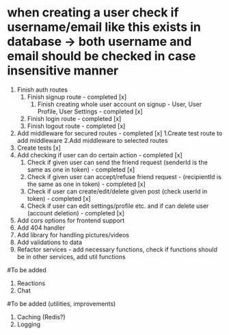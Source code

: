 # when creating a user check if username/email like this exists in database -> both username and email should be checked in case insensitive manner

1. Finish auth routes
   1. Finish signup route - completed [x]
      1. Finish creating whole user account on signup - User, User Profile, User Settings - completed [x]
   2. Finish login route - completed [x]
   3. Finish logout route - completed [x]
2. Add middleware for secured routes - completed [x]
   1.Create test route to add middleware
   2.Add middleware to selected routes
3. Create tests [x]
4. Add checking if user can do certain action - completed [x]
   1. Check if given user can send the friend request (senderId is the same as one in token) - completed [x]
   2. Check if given user can accept/refuse friend request - (recipientId is the same as one in token) - completed [x]
   3. Check if user can create/edit/delete given post (check userId in token) - completed [x]
   4. Check if user can edit settings/profile etc. and if can delete user (account deletion) - completed [x]
5. Add cors options for frontend support
6. Add 404 handler
7. Add library for handling pictures/videos
8. Add validations to data
9. Refactor services - add necessary functions, check if functions should be in other services, add util functions

#To be added

1. Reactions
2. Chat

#To be added (utilities, improvements)

1. Caching (Redis?)
2. Logging

